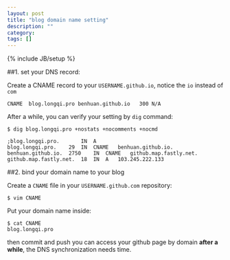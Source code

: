 ```yaml
---
layout: post
title: "blog domain name setting"
description: ""
category: 
tags: []
---
```

{% include JB/setup %}

##1. set your DNS record:

Create  a CNAME record to your `USERNAME.github.io`, notice the `io` instead of `com`

`CNAME	blog.longqi.pro	benhuan.github.io	300	N/A	`

After a while, you can verify your setting by `dig` command:

```
$ dig blog.longqi.pro +nostats +nocomments +nocmd           

;blog.longqi.pro.		IN	A
blog.longqi.pro.	29	IN	CNAME	benhuan.github.io.
benhuan.github.io.	2750	IN	CNAME	github.map.fastly.net.
github.map.fastly.net.	18	IN	A	103.245.222.133
```

##2. bind your domain name to your blog

Create a `CNAME` file in your `USERNAME.github.com` repository:

```
$ vim CNAME 
```
Put your domain name inside:

```
$ cat CNAME 
blog.longqi.pro
```

then commit and push you can access your github page by domain **after a while**, the DNS synchronization needs time.
